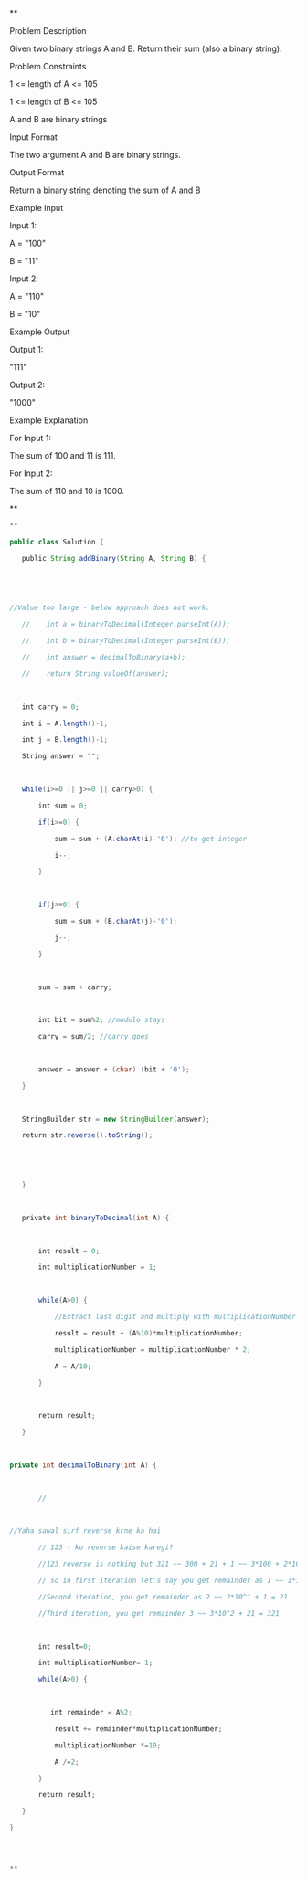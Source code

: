 
**

Problem Description

Given two binary strings A and B. Return their sum (also a binary string).

  
  
Problem Constraints

1 <= length of A <= 105

1 <= length of B <= 105

A and B are binary strings

  
  
Input Format

The two argument A and B are binary strings.

  
  
Output Format

Return a binary string denoting the sum of A and B

  
  
Example Input

Input 1:

A = "100"

B = "11"

  

Input 2:

A = "110"

B = "10"

  

  
  
Example Output

Output 1:

"111"

  

Output 2:

"1000"

  

  
  
Example Explanation

For Input 1:

The sum of 100 and 11 is 111.

  

For Input 2:

  

The sum of 110 and 10 is 1000.

  
  
**

```java
**

public class Solution {

   public String addBinary(String A, String B) {

  

  

//Value too large - below approach does not work.

   //    int a = binaryToDecimal(Integer.parseInt(A));

   //    int b = binaryToDecimal(Integer.parseInt(B));

   //    int answer = decimalToBinary(a+b);

   //    return String.valueOf(answer);

  

   int carry = 0;

   int i = A.length()-1;

   int j = B.length()-1;

   String answer = "";

  

   while(i>=0 || j>=0 || carry>0) {

       int sum = 0;

       if(i>=0) {

           sum = sum + (A.charAt(i)-'0'); //to get integer

           i--;

       }

  

       if(j>=0) {

           sum = sum + (B.charAt(j)-'0');

           j--;

       }

  

       sum = sum + carry;

  

       int bit = sum%2; //modulo stays

       carry = sum/2; //carry goes

  

       answer = answer + (char) (bit + '0');

   }

  

   StringBuilder str = new StringBuilder(answer);

   return str.reverse().toString();

  

  

   }

  

   private int binaryToDecimal(int A) {

  

       int result = 0;

       int multiplicationNumber = 1;

  

       while(A>0) {

           //Extract last digit and multiply with multiplicationNumber

           result = result + (A%10)*multiplicationNumber;

           multiplicationNumber = multiplicationNumber * 2;

           A = A/10;          

       }

  

       return result;

   }

  

private int decimalToBinary(int A) {

  

       //

  

//Yaha sawal sirf reverse krne ka hai

       // 123 - ko reverse kaise karegi?

       //123 reverse is nothing but 321 ~~ 300 + 21 + 1 ~~ 3*100 + 2*10 + 1*1 ~~ 3*10^2 + 2*10^1 + 1*10^0

       // so in first iteration let's say you get remainder as 1 ~~ 1*10^0 + 0 = 1

       //Second iteration, you get remainder as 2 ~~ 2*10^1 + 1 = 21

       //Third iteration, you get remainder 3 ~~ 3*10^2 + 21 = 321

  

       int result=0;

       int multiplicationNumber= 1;

       while(A>0) {

  

          int remainder = A%2;

           result += remainder*multiplicationNumber;

           multiplicationNumber *=10;

           A /=2;

       }

       return result;

   }

}

  


**
```